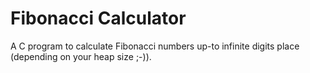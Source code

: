 # Fibonacci Calculator
A C program to calculate Fibonacci numbers up-to infinite digits place (depending on your heap size ;-)).
